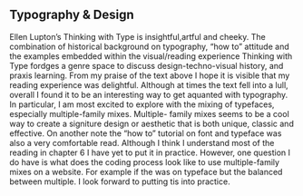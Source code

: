 ## Typography & Design
Ellen Lupton’s Thinking with Type is insightful,artful and cheeky. 
The combination of historical background on typography, “how to” attitude  and the examples embedded within 
the visual/reading experience Thinking with Type fordges a genre space to discuss design-techno-visual history, 
and praxis learning. From my praise of the text above I hope it is visible that my reading experience was delightful. 
Although at times the text fell into a lull, overall I found it to be an interesting way to get aquanted with typography. 
In particular, I am most excited to explore with the mixing of typefaces, especially multiple-family mixes. Multiple- family mixes 
seems to be a cool way to create a signiture design or aesthetic that is both unique, classic and effective. 
On another note the “how to” tutorial on font and typeface was also a very comfortable read. 
Although I think I understand most of the reading in chapter 6 I have yet to put it in practice. 
However, one question I do have is what does the coding process look like to use multiple-family mixes on a website. 
For example if the <head> was on typeface but the <body> balanced between multiple. I look forward to 
putting tis into practice. 
